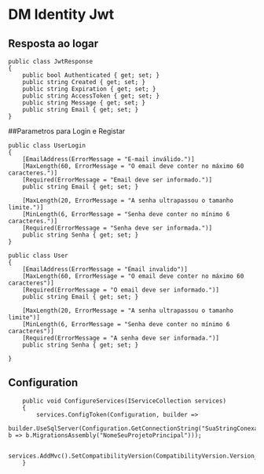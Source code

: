 # DM Identity Jwt

## Resposta ao logar
    public class JwtResponse
    {
        public bool Authenticated { get; set; }
        public string Created { get; set; }
        public string Expiration { get; set; }
        public string AccessToken { get; set; }
        public string Message { get; set; }
        public string Email { get; set; }
    }

##Parametros para Login e Registar

    public class UserLogin
    {
        [EmailAddress(ErrorMessage = "E-mail inválido.")]
        [MaxLength(60, ErrorMessage = "O email deve conter no máximo 60 caracteres.")]
        [Required(ErrorMessage = "Email deve ser informado.")]
        public string Email { get; set; }

        [MaxLength(20, ErrorMessage = "A senha ultrapassou o tamanho limite.")]
        [MinLength(6, ErrorMessage = "Senha deve conter no mínimo 6 caracteres.")]
        [Required(ErrorMessage = "Senha deve ser informada.")]
        public string Senha { get; set; }
    }

    public class User
    {        
        [EmailAddress(ErrorMessage = "Email invalido")]
        [MaxLength(60, ErrorMessage = "O email deve conter no máximo 60 caracteres")]
        [Required(ErrorMessage = "O email deve ser informado.")]
        public string Email { get; set; }

        [MaxLength(20, ErrorMessage = "A senha ultrapassou o tamanho limite")]
        [MinLength(6, ErrorMessage = "Senha deve conter no mínimo 6 caracteres")]
        [Required(ErrorMessage = "A senha deve ser informada.")]
        public string Senha { get; set; }
        
    }


## Configuration

        public void ConfigureServices(IServiceCollection services)
        {
            services.ConfigToken(Configuration, builder =>
                builder.UseSqlServer(Configuration.GetConnectionString("SuaStringConexao"), b => b.MigrationsAssembly("NomeSeuProjetoPrincipal")));            

            services.AddMvc().SetCompatibilityVersion(CompatibilityVersion.Version_2_2);
        }
